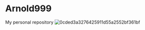 # Arnold999
My personal repository
![0cded3a3276425911d55a2552bf361bf](https://github.com/Arndol999/Arnold999/assets/169628103/8f0e40f1-de5e-4bf0-aef1-e1073cdd35f1)
